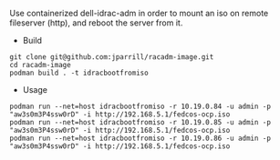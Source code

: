 
Use containerized dell-idrac-adm in order to mount an iso on remote fileserver (http), and reboot the server from it.

- Build
```
git clone git@github.com:jparrill/racadm-image.git
cd racadm-image
podman build . -t idracbootfromiso
```

- Usage
```
podman run --net=host idracbootfromiso -r 10.19.0.84 -u admin -p "aw3s0m3P4ssw0rD" -i http://192.168.5.1/fedcos-ocp.iso
podman run --net=host idracbootfromiso -r 10.19.0.85 -u admin -p "aw3s0m3P4ssw0rD" -i http://192.168.5.1/fedcos-ocp.iso
podman run --net=host idracbootfromiso -r 10.19.0.86 -u admin -p "aw3s0m3P4ssw0rD" -i http://192.168.5.1/fedcos-ocp.iso
```

